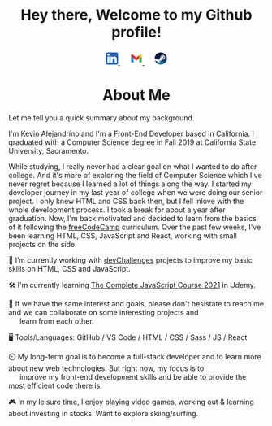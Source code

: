 <h1 align="center">Hey there, Welcome to my Github profile!</h1>

<div align="center">
  <h3>
    <a href="https://www.linkedin.com/in/kevin-alejandrino/">
      <img src="https://github.com/kgalejandrino/kgalejandrino/blob/main/images/linkedin_logo.png" alt="LinkedIn">
    </a>
    &emsp;
    <a href="mailto:kgalejandrino@gmail.com">
      <img src="https://github.com/kgalejandrino/kgalejandrino/blob/main/images/gmail_logo.png" alt="Google Mail">
    </a>
    &emsp;
    <a href="https://steamcommunity.com/profiles/76561198084969471/">
      <img src="https://github.com/kgalejandrino/kgalejandrino/blob/main/images/steam_logo.png" alt="Steam">
    </a>
  </h3>
</div>

<h1 align="center">About Me</h1>

Let me tell you a quick summary about my background.  

I'm Kevin Alejandrino and I'm a Front-End Developer based in California. I graduated with a Computer Science degree in Fall 2019 at California State University, Sacramento. 

While studying, I really never had a clear goal on what I wanted to do after college. And it's more of exploring the field of Computer Science which I've never regret because I  learned a lot of things along the way. I started my developer journey in my last year of college when we were doing our senior project. I only knew HTML and CSS back then, but I fell inlove with the whole development process. I took a break for about a year after graduation. Now, I'm back motivated and decided to learn from the basics of it following the [freeCodeCamp](https://www.freecodecamp.org/) curriculum. Over the past few weeks, I've been learning HTML, CSS, JavaScript and React, working with small projects on the side.   

🌱 I’m currently working with [devChallenges](https://devchallenges.io/) projects to improve my basic skills on HTML, CSS and JavaScript. 

🛠️ I'm currently learning [The Complete JavaScript Course 2021](https://www.udemy.com/course/the-complete-javascript-course/) in Udemy. 

💞️ If we have the same interest and goals, please don't hesistate to reach me and we can collaborate on some interesting projects and  
&nbsp;&nbsp;&emsp;learn from each other.

🖥️ Tools/Languages: GitHub / VS Code / HTML / CSS / Sass / JS / React  

⏲️ My long-term goal is to become a full-stack developer and to learn more about new web technologies. But right now, my focus is to  
&nbsp;&nbsp;&emsp;improve my front-end development skills and be able to provide the most efficient code there is. 

🎮 In my leisure time, I enjoy playing video games, working out & learning about investing in stocks. Want to explore skiing/surfing.  
